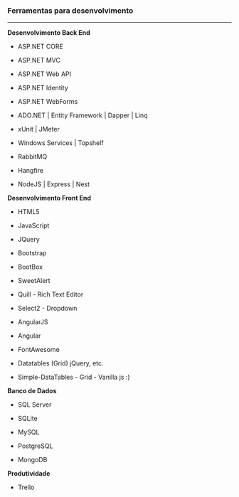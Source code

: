 ### Ferramentas para desenvolvimento
<hr>
<b>Desenvolvimento Back End</b>

* ASP.NET CORE

* ASP.NET MVC

* ASP.NET Web API

* ASP.NET Identity

* ASP.NET WebForms

* ADO.NET | Entity Framework | Dapper | Linq 

* xUnit | JMeter

* Windows Services | Topshelf

* RabbitMQ

* Hangfire

* NodeJS | Express | Nest

 <b>Desenvolvimento Front End</b>

* HTML5 

* JavaScript

* JQuery

* Bootstrap

* BootBox 

* SweetAlert

* Quill - Rich Text Editor

* Select2 - Dropdown

* AngularJS

* Angular

* FontAwesome 

* Datatables (Grid) jQuery, etc.

* Simple-DataTables - Grid - Vanilla js :)

<b> Banco de Dados </b>

* SQL Server

* SQLite 

* MySQL

* PostgreSQL

* MongoDB

<b>Produtividade</b>

* Trello 
